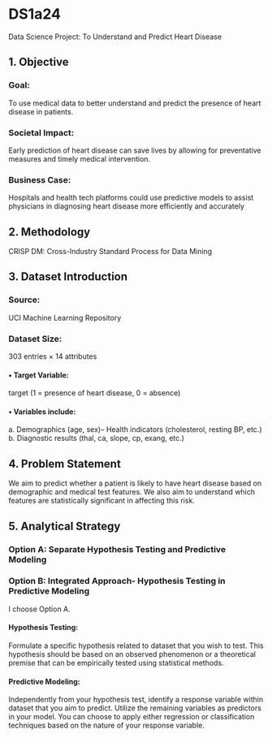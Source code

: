 # DS1a24
Data Science Project: To Understand and Predict Heart Disease
## 1. Objective
### Goal: 
To use medical data to better understand and predict the presence of heart disease in patients.
### Societal Impact: 
Early prediction of heart disease can save lives by allowing for preventative measures and timely medical intervention.
### Business Case: 
Hospitals and health tech platforms could use predictive models to assist physicians in diagnosing heart disease more efficiently and accurately
## 2. Methodology
CRISP DM: Cross-Industry Standard Process for Data Mining
## 3. Dataset Introduction
### Source: 
UCI Machine Learning Repository
### Dataset Size: 
303 entries × 14 attributes
#### • Target Variable: 
target (1 = presence of heart disease, 0 = absence)
#### • Variables include: 
a. Demographics (age, sex)– Health indicators (cholesterol, resting BP, etc.)
b. Diagnostic results (thal, ca, slope, cp, exang, etc.)
## 4. Problem Statement
We aim to predict whether a patient is likely to have heart disease based on demographic and medical test features. We also aim to understand which features are statistically significant in affecting this risk.
## 5. Analytical Strategy
### Option A:  Separate Hypothesis Testing and Predictive Modeling
### Option B:  Integrated Approach- Hypothesis Testing in Predictive Modeling

I choose Option A. 
#### Hypothesis Testing: 
Formulate a specific hypothesis related to dataset that you wish to test. This hypothesis should be based on an observed phenomenon or a theoretical premise that can be empirically tested using statistical methods.
#### Predictive Modeling:  
Independently from your hypothesis test, identify a response variable within dataset that you aim to predict. Utilize the remaining variables as predictors in your model. You can choose to apply either regression or classification techniques based on the nature of your response variable.
